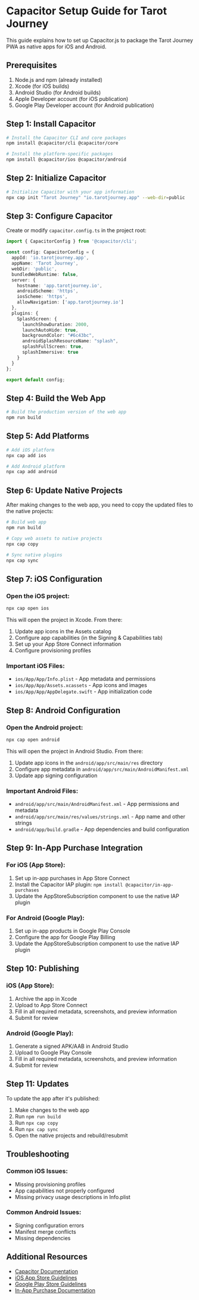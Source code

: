 # Capacitor Setup Guide for Tarot Journey

This guide explains how to set up Capacitor.js to package the Tarot Journey PWA as native apps for iOS and Android.

## Prerequisites

1. Node.js and npm (already installed)
2. Xcode (for iOS builds)
3. Android Studio (for Android builds)
4. Apple Developer account (for iOS publication)
5. Google Play Developer account (for Android publication)

## Step 1: Install Capacitor

```bash
# Install the Capacitor CLI and core packages
npm install @capacitor/cli @capacitor/core

# Install the platform-specific packages
npm install @capacitor/ios @capacitor/android
```

## Step 2: Initialize Capacitor

```bash
# Initialize Capacitor with your app information
npx cap init "Tarot Journey" "io.tarotjourney.app" --web-dir=public
```

## Step 3: Configure Capacitor

Create or modify `capacitor.config.ts` in the project root:

```typescript
import { CapacitorConfig } from '@capacitor/cli';

const config: CapacitorConfig = {
  appId: 'io.tarotjourney.app',
  appName: 'Tarot Journey',
  webDir: 'public',
  bundledWebRuntime: false,
  server: {
    hostname: 'app.tarotjourney.io',
    androidScheme: 'https',
    iosScheme: 'https',
    allowNavigation: ['app.tarotjourney.io']
  },
  plugins: {
    SplashScreen: {
      launchShowDuration: 2000,
      launchAutoHide: true,
      backgroundColor: "#6c43bc",
      androidSplashResourceName: "splash",
      splashFullScreen: true,
      splashImmersive: true
    }
  }
};

export default config;
```

## Step 4: Build the Web App

```bash
# Build the production version of the web app
npm run build
```

## Step 5: Add Platforms

```bash
# Add iOS platform
npx cap add ios

# Add Android platform
npx cap add android
```

## Step 6: Update Native Projects

After making changes to the web app, you need to copy the updated files to the native projects:

```bash
# Build web app
npm run build

# Copy web assets to native projects
npx cap copy

# Sync native plugins
npx cap sync
```

## Step 7: iOS Configuration

### Open the iOS project:

```bash
npx cap open ios
```

This will open the project in Xcode. From there:

1. Update app icons in the Assets catalog
2. Configure app capabilities (in the Signing & Capabilities tab)
3. Set up your App Store Connect information
4. Configure provisioning profiles

### Important iOS Files:

- `ios/App/App/Info.plist` - App metadata and permissions
- `ios/App/App/Assets.xcassets` - App icons and images
- `ios/App/App/AppDelegate.swift` - App initialization code

## Step 8: Android Configuration

### Open the Android project:

```bash
npx cap open android
```

This will open the project in Android Studio. From there:

1. Update app icons in the `android/app/src/main/res` directory
2. Configure app metadata in `android/app/src/main/AndroidManifest.xml`
3. Update app signing configuration

### Important Android Files:

- `android/app/src/main/AndroidManifest.xml` - App permissions and metadata
- `android/app/src/main/res/values/strings.xml` - App name and other strings
- `android/app/build.gradle` - App dependencies and build configuration

## Step 9: In-App Purchase Integration

### For iOS (App Store):

1. Set up in-app purchases in App Store Connect
2. Install the Capacitor IAP plugin: `npm install @capacitor/in-app-purchases`
3. Update the AppStoreSubscription component to use the native IAP plugin

### For Android (Google Play):

1. Set up in-app products in Google Play Console
2. Configure the app for Google Play Billing
3. Update the AppStoreSubscription component to use the native IAP plugin

## Step 10: Publishing

### iOS (App Store):

1. Archive the app in Xcode
2. Upload to App Store Connect
3. Fill in all required metadata, screenshots, and preview information
4. Submit for review

### Android (Google Play):

1. Generate a signed APK/AAB in Android Studio
2. Upload to Google Play Console
3. Fill in all required metadata, screenshots, and preview information
4. Submit for review

## Step 11: Updates

To update the app after it's published:

1. Make changes to the web app
2. Run `npm run build`
3. Run `npx cap copy`
4. Run `npx cap sync`
5. Open the native projects and rebuild/resubmit

## Troubleshooting

### Common iOS Issues:

- Missing provisioning profiles
- App capabilities not properly configured
- Missing privacy usage descriptions in Info.plist

### Common Android Issues:

- Signing configuration errors
- Manifest merge conflicts
- Missing dependencies

## Additional Resources

- [Capacitor Documentation](https://capacitorjs.com/docs)
- [iOS App Store Guidelines](https://developer.apple.com/app-store/review/guidelines/)
- [Google Play Store Guidelines](https://play.google.com/about/developer-content-policy/)
- [In-App Purchase Documentation](https://capacitorjs.com/docs/apis/in-app-purchases)